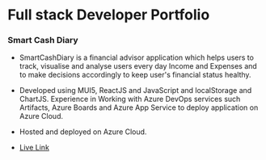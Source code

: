 # Full stack Developer Portfolio

### Smart Cash Diary

- SmartCashDiary is a financial advisor application which helps users to track, visualise and analyse users every day Income and Expenses and to make decisions accordingly to keep user's financial status healthy. 

- Developed using MUI5, ReactJS and JavaScript and localStorage and ChartJS. Experience in Working with Azure DevOps services such Artifacts, Azure Boards and Azure App Service to deploy application on Azure Cloud.
- Hosted and deployed on Azure Cloud.
- <a href ="https://smartcashdiary.azurewebsites.net/"> Live Link</a>
